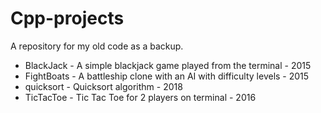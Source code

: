 # Cpp-projects

A repository for my old code as a backup.

* BlackJack - A simple blackjack game played from the terminal - 2015
* FightBoats - A battleship clone with an AI with difficulty levels - 2015
* quicksort - Quicksort algorithm - 2018
* TicTacToe - Tic Tac Toe for 2 players on terminal - 2016